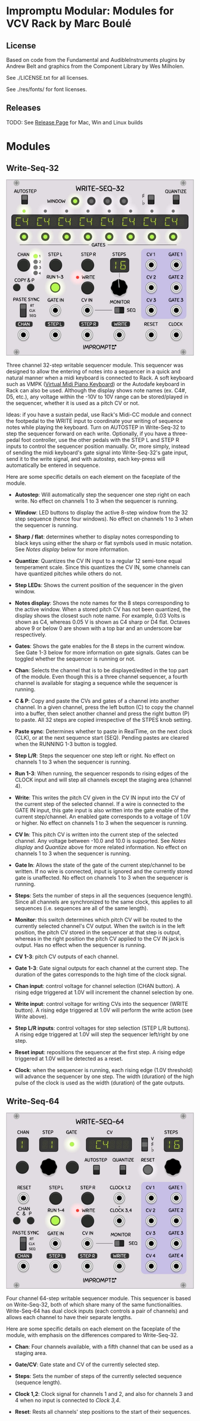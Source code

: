 # Impromptu Modular: Modules for VCV Rack by Marc Boulé

## License

Based on code from the Fundamental and AudibleInstruments plugins by Andrew Belt and graphics from the Component Library by Wes Milholen.

See ./LICENSE.txt for all licenses.

See ./res/fonts/ for font licenses.

## Releases

TODO: See [Release Page](https://github.com/MarcBoule/ImpromptuModular/releases) for Mac, Win and Linux builds


# Modules

## Write-Seq-32

![IM](WriteSeq32.jpg)

Three channel 32-step writable sequencer module. This sequencer was designed to allow the entering of notes into a sequencer in a quick and natural manner when a midi keyboard is connected to Rack. A soft keyboard such as VMPK ([Virtual Midi Piano Keyboard](http://vmpk.sourceforge.net/)) or the Autodafe keyboard in Rack can also be used. Although the display shows note names (ex. C4#, D5, etc.), any voltage within the -10V to 10V range can be stored/played in the sequencer, whether it is used as a pitch CV or not.

Ideas: if you have a sustain pedal, use Rack's Midi-CC module and connect the footpedal to the WRITE input to coordinate your writing of sequence notes while playing the keyboard. Turn on AUTOSTEP in Write-Seq-32 to step the sequencer forward on each write. Optionally, if you have a three-pedal foot controller, use the other pedals with the STEP L and STEP R inputs to control the sequencer position manually. Or, more simply, instead of sending the midi keyboard's gate signal into Write-Seq-32's gate input, send it to the write signal, and with autostep, each key-press will automatically be entered in sequence.

Here are some specific details on each element on the faceplate of the module.

* **Autostep**: Will automatically step the sequencer one step right on each write. No effect on channels 1 to 3 when the sequencer is running.

* **Window**: LED buttons to display the active 8-step window from the 32 step sequence (hence four windows). No effect on channels 1 to 3 when the sequencer is running.

* **Sharp / flat**: determines whether to display notes corresponding to black keys using either the sharp or flat symbols used in music notation. See _Notes display_ below for more information.

* **Quantize**: Quantizes the CV IN input to a regular 12 semi-tone equal temperament scale. Since this quantizes the CV IN, some channels can have quantized pitches while others do not. 

* **Step LEDs**: Shows the current position of the sequencer in the given window.

* **Notes display**: Shows the note names for the 8 steps corresponding to the active window. When a stored pitch CV has not been quantized, the display shows the closest such note name. For example, 0.03 Volts is shown as C4, whereas 0.05 V is shown as C4 sharp or D4 flat. Octaves above 9 or below 0 are shown with a top bar and an underscore bar respectively.

* **Gates**: Shows the gate enables for the 8 steps in the current window. See Gate 1-3 below for more information on gate signals. Gates can be toggled whether the sequencer is running or not.

* **Chan**: Selects the channel that is to be displayed/edited in the top part of the module. Even though this is a three channel sequencer, a fourth channel is available for staging a sequence while the sequencer is running. 

* **C & P**: Copy and paste the CVs and gates of a channel into another channel. In a given channel, press the left button (C) to copy the channel into a buffer, then select another channel and press the right button (P) to paste. All 32 steps are copied irrespective of the STPES knob setting.

* **Paste sync**: Determines whether to paste in RealTime, on the next clock (CLK), or at the next sequence start (SEQ). Pending pastes are cleared when the RUNNING 1-3 button is toggled.

* **Step L/R**: Steps the sequencer one step left or right. No effect on channels 1 to 3 when the sequencer is running.

* **Run 1-3**: When running, the sequencer responds to rising edges of the CLOCK input and will step all channels except the staging area (channel 4).

* **Write**: This writes the pitch CV given in the CV IN input into the CV of the current step of the selected channel. If a wire is connected to the GATE IN input, this gate input is also written into the gate enable of the current step/channel. An enabled gate corresponds to a voltage of 1.0V or higher. No effect on channels 1 to 3 when the sequencer is running.

* **CV In**: This pitch CV is written into the current step of the selected channel. Any voltage between -10.0 and 10.0 is supported. See _Notes display_ and _Quantize_ above for more related information. No effect on channels 1 to 3 when the sequencer is running.

* **Gate In**: Allows the state of the gate of the current step/channel to be written. If no wire is connected, input is ignored and the currently stored gate is unaffected. No effect on channels 1 to 3 when the sequencer is running.

* **Steps**: Sets the number of steps in all the sequences (sequence length). Since all channels are synchronized to the same clock, this applies to all sequences (i.e. sequences are all of the same length).

* **Monitor**: this switch determines which pitch CV will be routed to the currently selected channel's CV output. When the switch is in the left position, the pitch CV stored in the sequencer at that step is output, whereas in the right position the pitch CV applied to the CV IN jack is output. Has no effect when the sequencer is running.

* **CV 1-3**: pitch CV outputs of each channel.

* **Gate 1-3**: Gate signal outputs for each channel at the current step. The duration of the gates corresponds to the high time of the clock signal.

* **Chan input**: control voltage for channel selection (CHAN button). A rising edge triggered at 1.0V will increment the channel selection by one.

* **Write input**: control voltage for writing CVs into the sequencer (WRITE button). A rising edge triggered at 1.0V will perform the write action (see _Write_ above).

* **Step L/R inputs**: control voltages for step selection (STEP L/R buttons). A rising edge triggered at 1.0V will step the sequencer left/right by one step.

* **Reset input**: repositions the sequencer at the first step. A rising edge triggered at 1.0V will be detected as a reset.

* **Clock**: when the sequencer is running, each rising edge (1.0V threshold) will advance the sequencer by one step. The width (duration) of the high pulse of the clock is used as the width (duration) of the gate outputs. 



## Write-Seq-64

![IM](WriteSeq64.jpg)

Four channel 64-step writable sequencer module. This sequencer is based on Write-Seq-32, both of which share many of the same functionalities. Write-Seq-64 has dual clock inputs (each controls a pair of channels) and allows each channel to have their separate lengths.

Here are some specific details on each element on the faceplate of the module, with emphasis on the differences compared to Write-Seq-32.

* **Chan**: Four channels available, with a fifth channel that can be used as a staging area.

* **Gate/CV**: Gate state and CV of the currently selected step.

* **Steps**: Sets the number of steps of the currently selected sequence (sequence length).

* **Clock 1,2**: Clock signal for channels 1 and 2, and also for channels 3 and 4 when no input is connected to _Clock 3,4_.

* **Reset**: Rests all channels' step positions to the start of their sequences.
